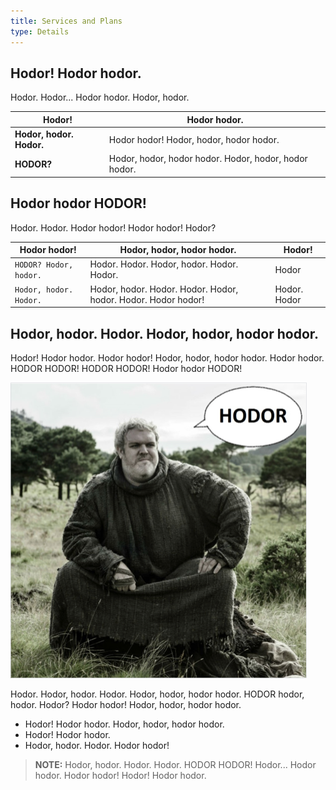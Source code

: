 ```yaml
---
title: Services and Plans
type: Details
---
```


## Hodor! Hodor hodor.

Hodor. Hodor... Hodor hodor. Hodor, hodor.

| Hodor! | Hodor hodor. |
|--------|--------------|
| **Hodor, hodor. Hodor.** | Hodor hodor! Hodor, hodor, hodor hodor. |
| **HODOR?** | Hodor, hodor, hodor hodor. Hodor, hodor, hodor hodor. |

## Hodor hodor HODOR! 

Hodor. Hodor. Hodor hodor! Hodor hodor! Hodor? 

| Hodor hodor! | Hodor, hodor, hodor hodor. | Hodor! |
|--------------|----------------------------|--------|
| `HODOR? Hodor, hodor.` | Hodor. Hodor. Hodor, hodor. Hodor. Hodor. | Hodor |
| `Hodor, hodor. Hodor.` | Hodor, hodor. Hodor. Hodor. Hodor, hodor. Hodor. Hodor hodor! | Hodor. Hodor|


## Hodor, hodor. Hodor. Hodor, hodor, hodor hodor. 

Hodor! Hodor hodor. Hodor hodor! Hodor, hodor, hodor hodor. Hodor hodor. HODOR HODOR! HODOR HODOR! Hodor hodor HODOR!

![](./assets/hodor.png)

Hodor. Hodor, hodor. Hodor. Hodor, hodor, hodor hodor. HODOR hodor, hodor. Hodor? Hodor hodor! Hodor, hodor, hodor hodor.

- Hodor! Hodor hodor. Hodor, hodor, hodor hodor.
- Hodor! Hodor hodor. 
- Hodor, hodor. Hodor. Hodor hodor! 

>**NOTE:** Hodor, hodor. Hodor. Hodor. HODOR HODOR! Hodor... Hodor hodor. Hodor hodor! Hodor! Hodor hodor.
